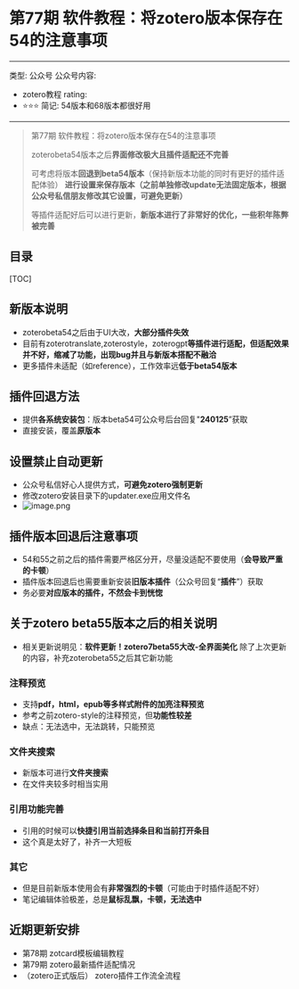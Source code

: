# 第77期 软件教程：将zotero版本保存在54的注意事项

---
类型: 公众号
公众号内容:
  - zotero教程
rating:
  - ⭐⭐⭐
简记: 54版本和68版本都很好用
---

>第77期 软件教程：将zotero版本保存在54的注意事项
>
>zoterobeta54版本之后**界面修改极大且插件适配还不完善**
>
>可考虑将版本**回退到beta54版本**（保持新版本功能的同时有更好的插件适配体验）
>**进行设置来保存版本（之前单独修改update无法固定版本，根据公众号私信朋友修改其它设置，可避免更新）**
>
>等插件适配好后可以进行更新，**新版本进行了非常好的优化，一些积年陈弊被完善**

## 目录

[TOC]

## 新版本说明

- zoterobeta54之后由于UI大改，**大部分插件失效**
- 目前有zoterotranslate,zoterostyle，zoterogpt**等插件进行适配，但适配效果并不好，缩减了功能，出现bug并且与新版本搭配不融洽**
- 更多插件未适配（如reference），工作效率远**低于beta54版本**

## 插件回退方法

- 提供**各系统安装包**：版本beta54可公众号后台回复"**240125**”获取
- 直接安装，覆盖**原版本**

## 设置禁止自动更新

- 公众号私信好心人提供方式，**可避免zotero强制更新**
- 修改zotero安装目录下的updater.exe应用文件名
- ![image.png](https://pic-go-42.oss-cn-guangzhou.aliyuncs.com/img/202403011125615.png)

## 插件版本回退后注意事项

- 54和55之前之后的插件需要严格区分开，尽量没适配不要使用（**会导致严重的卡顿**）
- 插件版本回退后也需要重新安装**旧版本插件**（公众号回复“**插件**”）获取
- 务必要**对应版本的插件，不然会卡到恍惚**

## 关于zotero beta55版本之后的相关说明

- 相关更新说明见：**软件更新！zotero7beta55大改-全界面美化**
除了上次更新的内容，补充zoterobeta55之后其它新功能

### 注释预览

- 支持**pdf，html，epub等多样式附件的加亮注释预览**
- 参考之前zotero-style的注释预览，但**功能性较差**
- 缺点：无法选中，无法跳转，只能预览

### 文件夹搜索

- 新版本可进行**文件夹搜索**
- 在文件夹较多时相当实用

### 引用功能完善

- 引用的时候可以**快捷引用当前选择条目和当前打开条目**
- 这个真是太好了，补齐一大短板

### 其它

- 但是目前新版本使用会有**非常强烈的卡顿**（可能由于时插件适配不好）
- 笔记编辑体验极差，总是**鼠标乱飘，卡顿，无法选中**

## 近期更新安排

- 第78期 zotcard模板编辑教程
- 第79期 zotero最新插件适配情况
- （zotero正式版后） zotero插件工作流全流程